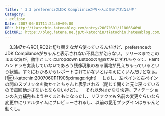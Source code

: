 ```yaml
---
Title: ' 3.3 preferenceのJDK Complianceがちゃんと表示されない件'
Category:
- eclipse
Date: 2007-06-01T11:24:50+09:00
URL: http://tkatochin.hatenablog.com/entry/20070601/1180664690
EditURL: https://blog.hatena.ne.jp/t-katochin/tkatochin.hatenablog.com/atom/entry/6653586347154755426
---
```


　3.3M7からRC1,RC2と切り替えながら使っているんだけど、preferenceのJDK Compilanceがちゃんと表示されない不具合が治らない。リリースまでこのままな気が。動作としてはDropdown Listboxの配置が左にずれちゃって、Paintハンドラを実装していないであろう残像現象のある裏地が見えちゃっているという状態。すぐにわかるからレポートされていないとは考えにくいんだけどなぁ。[f:id:t-katochin:20070601111905p:image:right]
　しかし、左ペインと右ペインの間のスプリッタを動かすとちゃんと表示される（閉じて開くと元に戻っているので毎回動かさないとならないけど）。
　それ以外はかなり快適。アノテーションの入力補完もようやくまともになったし、リファクタも名前の変更ぐらいなら変更中にリアルタイムにプレビューされるし、以前の愛用プラグインはちゃんと動くし。
